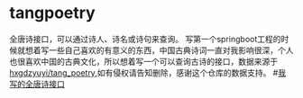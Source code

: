 # tangpoetry
全唐诗接口，可以通过诗人、诗名或诗句来查询。
写第一个springboot工程的时候就想着写一些自己喜欢的有意义的东西，中国古典诗词一直对我影响很深，个人也很喜欢中国的古典文化，所以想着写一个可以查询古诗的接口，数据来源于[hxgdzyuyi/tang_poetry](https://github.com/hxgdzyuyi/tang_poetry),如有侵权请告知删除，感谢这个仓库的数据支持。
#[我写的全唐诗接口](http://47.106.147.90:8085/)
